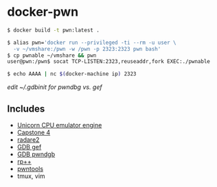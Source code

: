 # docker-pwn

```sh
$ docker build -t pwn:latest .
```

```sh
$ alias pwn='docker run --privileged -ti --rm -u user \
  -v ~/vmshare:/pwn -w /pwn -p 2323:2323 pwn bash'
$ cp pwnable ~/vmshare && pwn
user@pwn:/pwn$ socat TCP-LISTEN:2323,reuseaddr,fork EXEC:./pwnable
```

```sh
$ echo AAAA | nc $(docker-machine ip) 2323
```

*edit ~/.gdbinit for pwndbg vs. gef*

## Includes
* [Unicorn CPU emulator engine](https://github.com/unicorn-engine/unicorn.git)
* [Capstone 4](https://github.com/aquynh/capstone)
* [radare2](https://github.com/radare/radare2)
* [GDB gef](https://github.com/hugsy/gef)
* [GDB pwndgb](https://github.com/zachriggle/pwndbg)
* [rp++](https://github.com/0vercl0k/rp)
* [pwntools](https://github.com/Gallopsled/pwntools)
* tmux, vim
